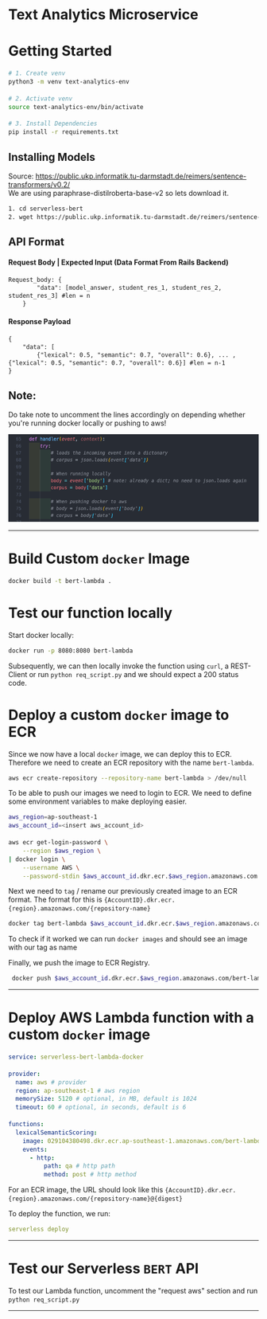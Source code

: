 # Text Analytics Microservice
# Getting Started

```bash
# 1. Create venv
python3 -m venv text-analytics-env

# 2. Activate venv
source text-analytics-env/bin/activate

# 3. Install Dependencies
pip install -r requirements.txt
```

## Installing Models 
Source: https://public.ukp.informatik.tu-darmstadt.de/reimers/sentence-transformers/v0.2/ <br>
We are using paraphrase-distilroberta-base-v2 so lets download it.
```bash
1. cd serverless-bert
2. wget https://public.ukp.informatik.tu-darmstadt.de/reimers/sentence-transformers/v0.2/paraphrase-distilroberta-base-v2.zip
```

## API Format

#### Request Body | Expected Input (Data Format From Rails Backend)
```
Request_body: {
        "data": [model_answer, student_res_1, student_res_2, student_res_3] #len = n
    }
```

#### Response Payload
```
{
    "data": [
        {"lexical": 0.5, "semantic": 0.7, "overall": 0.6}, ... , {"lexical": 0.5, "semantic": 0.7, "overall": 0.6}] #len = n-1
}
```

## Note:
Do take note to uncomment the lines accordingly on depending whether you're running docker locally or pushing to aws!

![image info](./important_note.png)

---
# Build Custom `docker` Image
```bash
docker build -t bert-lambda .
```

# Test our function locally
Start docker locally:

```bash
docker run -p 8080:8080 bert-lambda
```

Subsequently, we can then locally invoke the function using `curl`, a REST-Client or run `python req_script.py` and we should expect a 200 status code.

# Deploy a custom `docker` image to ECR

Since we now have a local `docker` image, we can deploy this to ECR. Therefore we need to create an ECR repository with the name `bert-lambda`.

```bash
aws ecr create-repository --repository-name bert-lambda > /dev/null
```

To be able to push our images we need to login to ECR. We need to define some
environment variables to make deploying easier.

```bash
aws_region=ap-southeast-1
aws_account_id=<insert aws_account_id>

aws ecr get-login-password \
    --region $aws_region \
| docker login \
    --username AWS \
    --password-stdin $aws_account_id.dkr.ecr.$aws_region.amazonaws.com
```

Next we need to `tag` / rename our previously created image to an ECR format. The format for this is
`{AccountID}.dkr.ecr.{region}.amazonaws.com/{repository-name}`

```bash
docker tag bert-lambda $aws_account_id.dkr.ecr.$aws_region.amazonaws.com/bert-lambda
```

To check if it worked we can run `docker images` and should see an image with our tag as name

Finally, we push the image to ECR Registry.

```bash
 docker push $aws_account_id.dkr.ecr.$aws_region.amazonaws.com/bert-lambda
```

---

# Deploy AWS Lambda function with a custom `docker` image

```yaml
service: serverless-bert-lambda-docker

provider:
  name: aws # provider
  region: ap-southeast-1 # aws region
  memorySize: 5120 # optional, in MB, default is 1024
  timeout: 60 # optional, in seconds, default is 6

functions:
  lexicalSemanticScoring:
    image: 029104380498.dkr.ecr.ap-southeast-1.amazonaws.com/bert-lambda:latest #ecr url
    events:
      - http:
          path: qa # http path
          method: post # http method
```

For an ECR image, the URL should look like this `{AccountID}.dkr.ecr.{region}.amazonaws.com/{repository-name}@{digest}`

To deploy the function, we run:

```yaml
serverless deploy
```
---

# Test our Serverless `BERT` API

To test our Lambda function, uncomment the "request aws" section and run `python req_script.py`

---